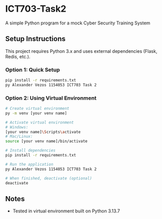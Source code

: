 # ICT703-Task2
A simple Python program for a mock Cyber Security Training System

## Setup Instructions

This project requires Python 3.x and uses external dependencies (Flask, Redis, etc.).

### Option 1: Quick Setup
```bash
pip install -r requirements.txt
py Alexander Vezos 1154053 ICT703 Task 2
```

### Option 2: Using Virtual Environment
```bash
# Create virtual environment
py -m venv [your venv name]

# Activate virtual environment
# Windows:
[your venv name]\Scripts\activate
# Mac/Linux:
source [your venv name]/bin/activate

# Install dependencies
pip install -r requirements.txt

# Run the application
py Alexander Vezos 1154053 ICT703 Task 2

# When finished, deactivate (optional)
deactivate
```

## Notes
- Tested in virtual environment built on Python 3.13.7
